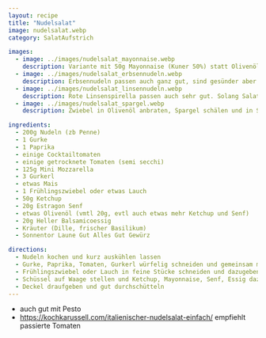 ```yaml
---
layout: recipe
title: "Nudelsalat"
image: nudelsalat.webp
category: SalatAufstrich

images:
  - image: ../images/nudelsalat_mayonnaise.webp
    description: Variante mit 50g Mayonnaise (Kuner 50%) statt Olivenöl und ohne Mozzarella (auch OK aber nicht so gut wie die aktuelle)
  - image: ../images/nudelsalat_erbsennudeln.webp
    description: Erbsennudeln passen auch ganz gut, sind gesünder aber etwas mehliger. Waren evtl etwas zu kurz gekocht, daher eher länger lassen
  - image: ../images/nudelsalat_linsennudeln.webp
    description: Rote Linsenspirella passen auch sehr gut. Solang Salat warm war haben sie mehlig hervorgeschmeckt, aber kalt + Mozzarella im Salat war das Ergebnis sehr gut
  - image: ../images/nudelsalat_spargel.webp
    description: Zwiebel in Olivenöl anbraten, Spargel schälen und in Stücken geschnitten dazugeben bis er weich ist (etwas Suppenwürze und Pfeffer dazu). Wenn Spargel fertig ist mit restlichen Zutaten vermischen. War super!

ingredients:
  - 200g Nudeln (zb Penne)
  - 1 Gurke
  - 1 Paprika
  - einige Cocktailtomaten
  - einige getrocknete Tomaten (semi secchi)
  - 125g Mini Mozzarella
  - 3 Gurkerl
  - etwas Mais
  - 1 Frühlingszwiebel oder etwas Lauch
  - 50g Ketchup
  - 20g Estragon Senf
  - etwas Olivenöl (vmtl 20g, evtl auch etwas mehr Ketchup und Senf)
  - 20g Heller Balsamicoessig
  - Kräuter (Dille, frischer Basilikum)
  - Sonnentor Laune Gut Alles Gut Gewürz

directions:
  - Nudeln kochen und kurz auskühlen lassen
  - Gurke, Paprika, Tomaten, Gurkerl würfelig schneiden und gemeinsam mit Mais und Nudeln in Schüssel geben
  - Frühlingszwiebel oder Lauch in feine Stücke schneiden und dazugeben
  - Schüssel auf Waage stellen und Ketchup, Mayonnaise, Senf, Essig dazugeben
  - Deckel draufgeben und gut durchschütteln
---
```


- auch gut mit Pesto
- https://kochkarussell.com/italienischer-nudelsalat-einfach/ empfiehlt passierte Tomaten
